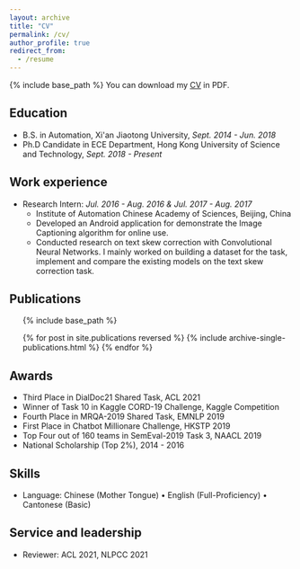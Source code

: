 ```yaml
---
layout: archive
title: "CV"
permalink: /cv/
author_profile: true
redirect_from:
  - /resume
---
```


{% include base_path %}
You can download my [CV](../files/Yan_Xu_s_CV.pdf) in PDF.

## Education
<!-- ====== -->
* B.S. in Automation, Xi'an Jiaotong University, *Sept. 2014 - Jun. 2018*
* Ph.D Candidate in ECE Department, Hong Kong University of Science and Technology, *Sept. 2018 - Present*

## Work experience
<!-- ====== -->
* Research Intern: *Jul. 2016 - Aug. 2016 & Jul. 2017 - Aug. 2017*
  * Institute of Automation Chinese Academy of Sciences, Beijing, China
  * Developed an Android application for demonstrate the Image Captioning algorithm for online use.
  * Conducted research on text skew correction with Convolutional Neural Networks. I mainly worked on building a dataset for the task, implement and compare the existing models on the text skew correction task.

## Publications
<!-- ====== -->
  <ul>{% include base_path %}</ul>
  <ul>{% for post in site.publications reversed %}
    {% include archive-single-publications.html %}
  {% endfor %}</ul>

## Awards
<!-- ====== -->
* Third Place in DialDoc21 Shared Task, ACL 2021
* Winner of Task 10 in Kaggle CORD-19 Challenge, Kaggle Competition
* Fourth Place in MRQA-2019 Shared Task, EMNLP 2019
* First Place in Chatbot Millionare Challenge, HKSTP 2019
* Top Four out of 160 teams in SemEval-2019 Task 3, NAACL 2019
* National Scholarship (Top 2%), 2014 - 2016

## Skills
<!-- ====== -->
* Language: Chinese (Mother Tongue) • English (Full-Proficiency) • Cantonese (Basic)
  
<!-- Talks
======
  <ul>{% for post in site.talks %}
    {% include archive-single-talk-cv.html %}
  {% endfor %}</ul> -->
  
<!-- ## Teaching
======
  <ul>{% for post in site.teaching %}
    {% include archive-single-cv.html %}
  {% endfor %}</ul> -->
  
## Service and leadership
<!-- ====== -->
* Reviewer: ACL 2021, NLPCC 2021
